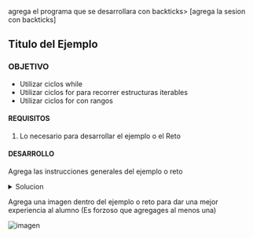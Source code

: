 
agrega el programa que se desarrollara con backticks> [agrega la sesion con backticks]

## Titulo del Ejemplo

### OBJETIVO

- Utilizar ciclos while
- Utilizar ciclos for para recorrer estructuras iterables
- Utilizar ciclos for con rangos

#### REQUISITOS

1. Lo necesario para desarrollar el ejemplo o el Reto

#### DESARROLLO

Agrega las instrucciones generales del ejemplo o reto

<details>
	<summary>Solucion</summary>
        <p> Agrega aqui la solucion</p>
        <p>Recuerda! escribe cada paso para desarrollar la solución del ejemplo o reto </p>
</details>

Agrega una imagen dentro del ejemplo o reto para dar una mejor experiencia al alumno (Es forzoso que agregages al menos una) 

![imagen](https://picsum.photos/200/300)



